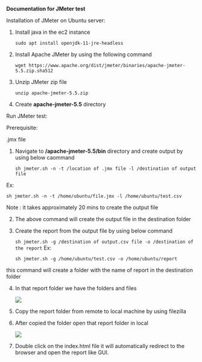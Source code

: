 ﻿**Documentation for JMeter test**

Installation of JMeter on Ubuntu server:


1. Install java in the ec2 instance

    `sudo apt install openjdk-11-jre-headless`
    
2. Install Apache JMeter by using the following command

    `wget https://www.apache.org/dist/jmeter/binaries/apache-jmeter-5.5.zip.sha512`

3. Unzip JMeter zip file

    `unzip apache-jmeter-5.5.zip`

4. Create  **apache-jmeter-5.5** directory

Run JMeter test:

Prerequisite:

 .jmx file

1. Navigate to **/apache-jmeter-5.5/bin** directory and create output by using below caommand

    `sh jmeter.sh -n -t /location of .jmx file -l /destination of output file`

Ex:

   `sh jmeter.sh -n -t /home/ubuntu/file.jmx -l /home/ubuntu/test.csv`

Note : it takes approximately 20 mins to create the output file

2. The above command will create the output file in the destination folder
  
3.  Create the report from the output file by using below command 

     `sh jmeter.sh -g /destination of output.csv file -o /destination of the report`
Ex: 

    `sh jmeter.sh -g /home/ubuntu/test.csv -o /home/ubuntu/report`

this command will create a folder with the name of report in the destination folder

4. In that report folder we have the folders and files

    ![](Aspose.Words.e8408beb-1c36-4897-ab66-dfeb907ca75a.001.png)

5. Copy the report folder from remote to local machine by using filezilla

6. After copied the folder open that report folder in local

    ![](Aspose.Words.e8408beb-1c36-4897-ab66-dfeb907ca75a.002.png)

7. Double click on the index.html file it will automatically redirect to the browser and open the report like GUI.

